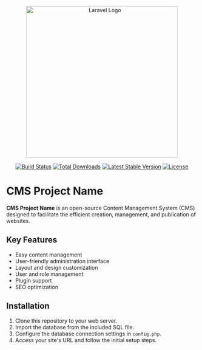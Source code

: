 <p align="center"><a href="https://laravel.com" target="_blank"><img src="https://raw.githubusercontent.com/laravel/art/master/logo-lockup/5%20SVG/2%20CMYK/1%20Full%20Color/laravel-logolockup-cmyk-red.svg" width="400" alt="Laravel Logo"></a></p>

<p align="center">
<a href="https://github.com/laravel/framework/actions"><img src="https://github.com/laravel/framework/workflows/tests/badge.svg" alt="Build Status"></a>
<a href="https://packagist.org/packages/laravel/framework"><img src="https://img.shields.io/packagist/dt/laravel/framework" alt="Total Downloads"></a>
<a href="https://packagist.org/packages/laravel/framework"><img src="https://img.shields.io/packagist/v/laravel/framework" alt="Latest Stable Version"></a>
<a href="https://packagist.org/packages/laravel/framework"><img src="https://img.shields.io/packagist/l/laravel/framework" alt="License"></a>
</p>

# CMS Project Name

**CMS Project Name** is an open-source Content Management System (CMS) designed to facilitate the efficient creation, management, and publication of websites.

## Key Features

- Easy content management
- User-friendly administration interface
- Layout and design customization
- User and role management
- Plugin support
- SEO optimization

## Installation

1. Clone this repository to your web server.
2. Import the database from the included SQL file.
3. Configure the database connection settings in `config.php`.
4. Access your site's URL and follow the initial setup steps.
